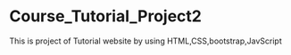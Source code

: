 # Course_Tutorial_Project2
This is project of Tutorial website by using HTML,CSS,bootstrap,JavScript
